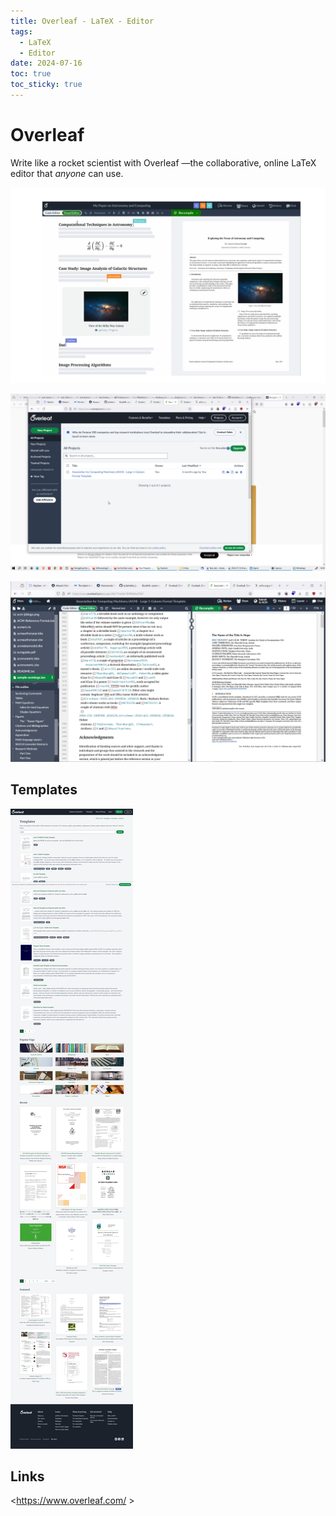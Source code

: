 ```yaml
---
title: Overleaf - LaTeX - Editor
tags:
  - LaTeX
  - Editor
date: 2024-07-16
toc: true
toc_sticky: true
---
```


# Overleaf

Write like a rocket scientist with Overleaf —the collaborative, online LaTeX editor that _anyone_ can use.


![](../_asset/2024-07-16-Overleaf_image_1.png)

![](../_asset/2024-07-16-Overleaf_image_2.png)

![](../_asset/2024-07-16-Overleaf_image_3.png)

## Templates 

![](../_asset/2024-07-16-Overleaf_image_4.png)

## Links

<https://www.overleaf.com/ >